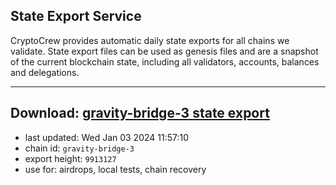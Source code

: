 ## State Export Service
CryptoCrew provides automatic daily state exports for all chains we validate. State export files can be used as genesis files and are a snapshot of the current blockchain state, including all validators, accounts, balances and delegations.

---
**Download: [gravity-bridge-3 state export](https://dl.ccvalidators.com/SERVICE/gravitybridge/gravity-bridge-3_export_9913127.json)**
---

- last updated: Wed Jan 03 2024 11:57:10
- chain id: `gravity-bridge-3`
- export height: `9913127`
- use for: airdrops, local tests, chain recovery

